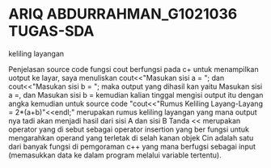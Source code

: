 # ARIQ ABDURRAHMAN_G1021036 TUGAS-SDA
keliling layangan

Penjelasan source code
fungsi cout berfungsi pada c+ untuk menampilkan uotput ke layar, saya menuliskan  cout<<"Masukan sisi a = "; dan  cout<<"Masukan sisi b = "; maka output yang dihasil kan yaitu Masukan sisi a =, dan Masukan sisi b = kemudian kalian tinggal mengisi output itu dengan angka 
kemudian untuk source code  "cout<<"Rumus Keliling Layang-Layang = 2*(a+b)"<<endl;" merupakan rumus keliling layangan yang mana output nya tadi akan menjadi hasil dari sisi A dan sisi B 
Tanda << merupakan operator yang di sebut sebagai operator insertion yang ber fungsi untuk mengarahkan operand yang terletak di selah kanan objek
Cin adalah satu dari banyak fungsi di pemgoraman c++ yang mana berfugsi sebagai input (memasukkan data ke dalam program melalui variable tertentu).
